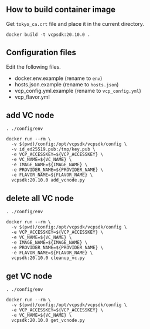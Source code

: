 ## How to build container image

Get `tokyo_ca.crt` file and place it in the current directory.

```
docker build -t vcpsdk:20.10.0 .
```


## Configuration files

Edit the following files.

- docker.env.example      (rename to `env`)
- hosts.json.example      (rename to `hosts.json`)
- vcp_config.yml.example  (rename to `vcp_config.yml`)
- vcp_flavor.yml


## add VC node

```
. ./config/env

docker run --rm \
  -v $(pwd)/config:/opt/vcpsdk/vcpsdk/config \
  -v id_ed25519.pub:/tmp/key.pub \
  -e VCP_ACCESSKEY=${VCP_ACCESSKEY} \
  -e VC_NAME=${VC_NAME} \
  -e IMAGE_NAME=${IMAGE_NAME} \
  -e PROVIDER_NAME=${PROVIDER_NAME} \
  -e FLAVOR_NAME=${FLAVOR_NAME} \
  vcpsdk:20.10.0 add_vcnode.py
```


## delete all VC node

```
. ./config/env

docker run --rm \
  -v $(pwd)/config:/opt/vcpsdk/vcpsdk/config \
  -e VCP_ACCESSKEY=${VCP_ACCESSKEY} \
  -e VC_NAME=${VC_NAME} \
  -e IMAGE_NAME=${IMAGE_NAME} \
  -e PROVIDER_NAME=${PROVIDER_NAME} \
  -e FLAVOR_NAME=${FLAVOR_NAME} \
  vcpsdk:20.10.0 cleanup_vc.py
```


## get VC node

```
. ./config/env

docker run --rm \
  -v $(pwd)/config:/opt/vcpsdk/vcpsdk/config \
  -e VCP_ACCESSKEY=${VCP_ACCESSKEY} \
  -e VC_NAME=${VC_NAME} \
  vcpsdk:20.10.0 get_vcnode.py
```
